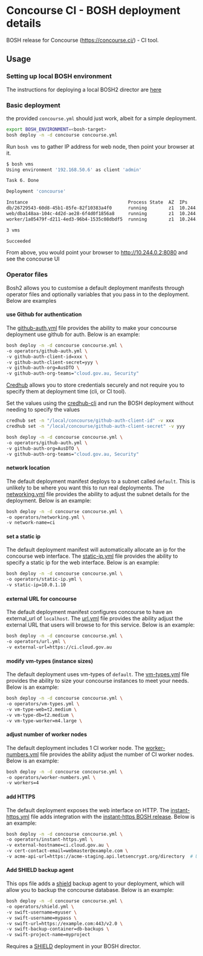 # Concourse CI - BOSH deployment details

BOSH release for Concourse (<https://concourse.ci/>) - CI tool.

## Usage

### Setting up local BOSH environment
The instructions for deploying a local BOSH2 director are [here](../setup-local-bosh.md)

### Basic deployment
the provided `concourse.yml` should just work, albeit for a simple deployment.

```bash
export BOSH_ENVIRONMENT=<bosh-target>
bosh deploy -n -d concourse concourse.yml
```

Run `bosh vms` to gather IP address for web node, then point your browser at it.

```bash
$ bosh vms
Using environment '192.168.50.6' as client 'admin'

Task 6. Done

Deployment 'concourse'

Instance                                     Process State  AZ  IPs         VM CID                                VM Type
db/26729543-60d8-45b1-85fe-82f10383a4f0      running        z1  10.244.0.3  bcb8b001-3de3-4f47-5999-fc2cd966c0e4  default
web/dba148aa-104c-4d2d-ae28-6f4d0f1856a8     running        z1  10.244.0.2  d3376055-c42f-45d2-47c5-f0ccff21c450  default
worker/1a05479f-d211-4ed3-96b4-1535c08dbdf5  running        z1  10.244.0.4  2acc2753-451b-4120-47c4-2320acdbfa03  default

3 vms

Succeeded
```

From above, you would point your browser to <http://10.244.0.2:8080> and see the concourse UI


### Operator files
Bosh2 allows you to customise a default deployment manifests through operator files and optionally variables that you pass in to the deployment.  Below are examples

#### use Github for authentication
The [github-auth.yml](operators/github-auth.yml) file provides the ability to make your concourse deployment use github for auth.  Below is an example:

```bash
bosh deploy -n -d concourse concourse.yml \
-o operators/github-auth.yml \
-v github-auth-client-id=xxx \
-v github-auth-client-secret=yyy \
-v github-auth-org=AusDTO \
-v github-auth-org-teams="cloud.gov.au, Security"
```

[Credhub](https://github.com/cloudfoundry-incubator/credhub) allows you to store credentials securely and not require you to specify them at deployment time (cli, or CI tool).

Set the values using the [credhub-cli](https://github.com/cloudfoundry-incubator/credhub-cli) and run the BOSH deployment without needing to specify the values
```bash
credhub set -n "/local/concourse/github-auth-client-id" -v xxx
credhub set -n "/local/concourse/github-auth-client-secret" -v yyy

bosh deploy -n -d concourse concourse.yml \
-o operators/github-auth.yml \
-v github-auth-org=AusDTO \
-v github-auth-org-teams="cloud.gov.au, Security"
```

#### network location
The default deployment manifest deploys to a subnet called `default`.  This is unlikely to be where you want this to run real deployments.  The [networking.yml](operators/networking.yml) file provides the ability to adjust the subnet details for the deployment.  Below is an example:

```bash
bosh deploy -n -d concourse concourse.yml \
-o operators/networking.yml \
-v network-name=ci
```

#### set a static ip

The default deployment manifest will automatically allocate an ip for the concourse web interface. The [static-ip.yml](operators/static-ip.yml) file provides the ability to specify a static ip for the web interface. Below is an example:

```bash
bosh deploy -n -d concourse concourse.yml \
-o operators/static-ip.yml \
-v static-ip=10.0.1.10
```

#### external URL for concourse
The default deployment manifest configures concourse to have an external_url of `localhost`.  The [url.yml](operators/url.yml) file provides the ability adjust the external URL that users will browse to for this service.  Below is an example:

```bash
bosh deploy -n -d concourse concourse.yml \
-o operators/url.yml \
-v external-url=https://ci.cloud.gov.au
```

#### modify vm-types (instance sizes)
The default deployment uses vm-types of `default`.  The [vm-types.yml](operators/vm-types.yml) file provides the ability to size your concourse instances to meet your needs.  Below is an example:

```bash
bosh deploy -n -d concourse concourse.yml \
-o operators/vm-types.yml \
-v vm-type-web=t2.medium \
-v vm-type-db=t2.medium \
-v vm-type-worker=m4.large \
```

#### adjust number of worker nodes
The default deployment includes 1 CI worker node.  The [worker-numbers.yml](operators/worker-numbers.yml) file provides the ability adjust the number of CI worker nodes.  Below is an example:

```bash
bosh deploy -n -d concourse concourse.yml \
-o operators/worker-numbers.yml \
-v workers=4
```

#### add HTTPS
The default deployment exposes the web interface on HTTP.  The [instant-https.yml](operators/instant-https.yml) file adds integration with the [instant-https BOSH release](https://github.com/govau/instant-https-boshrelease).  Below is an example:

```bash
bosh deploy -n -d concourse concourse.yml \
-o operators/instant-https.yml \
-v external-hostname=ci.cloud.gov.au \
-v cert-contact-email=webmaster@example.com \
-v acme-api-url=https://acme-staging.api.letsencrypt.org/directory  # Use https://acme-v01.api.letsencrypt.org/directory in production after testing
```

#### Add SHIELD backup agent
This ops file adds a [shield](https://github.com/starkandwayne/shield) backup agent to your deployment, which will allow you to backup the concourse database. Below is an example:

```bash
bosh deploy -n -d concourse concourse.yml \
-o operators/shield.yml \
-v swift-username=myuser \
-v swift-username=mypass \
-v swift-url=https://example.com:443/v2.0 \
-v swift-backup-container=db-backups \
-v swift-project-name=myproject
```

Requires a [SHIELD](https://github.com/starkandwayne/shield-boshrelease) deployment in your BOSH director.
